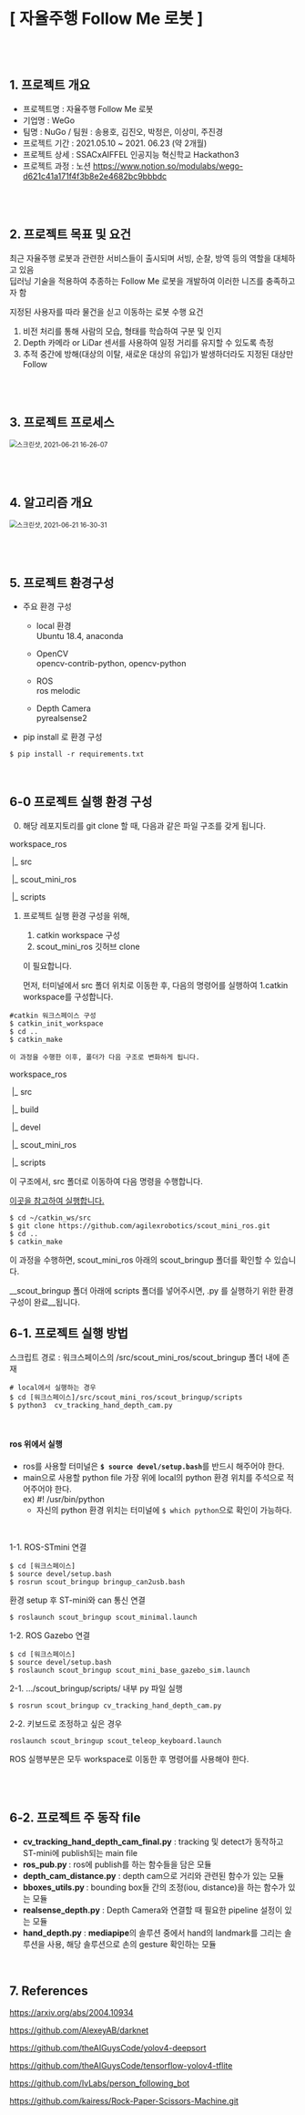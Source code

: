 # [ 자율주행 Follow Me 로봇 ]

</br></br>

## 1. 프로젝트 개요

- 프로젝트명 : 자율주행 Follow Me 로봇
- 기업명 : WeGo
- 팀명 : NuGo / 팀원 : 송용호, 김진오, 박정은, 이상미, 주진경
- 프로젝트 기간 : 2021.05.10 ~ 2021. 06.23 (약 2개월)
- 프로젝트 상세 : SSACxAIFFEL 인공지능 혁신학교 Hackathon3
- 프로젝트 과정 : 노션 https://www.notion.so/modulabs/wego-d621c41a171f4f3b8e2e4682bc9bbbdc

</br></br>

## 2. 프로젝트 목표 및 요건

최근 자율주행 로봇과 관련한 서비스들이 출시되며 서빙, 순찰, 방역 등의 역할을 대체하고 있음   
딥러닝 기술을 적용하여 추종하는 Follow Me 로봇을 개발하여 이러한 니즈를 충족하고자 함  

지정된 사용자를 따라 물건을 싣고 이동하는 로봇 수행 요건  

1. 비전 처리를 통해 사람의 모습, 형태를 학습하여 구분 및 인지  
2. Depth 카메라 or LiDar 센서를 사용하여 일정 거리를 유지할 수 있도록 측정  
3. 추적 중간에 방해(대상의 이탈, 새로운 대상의 유입)가 발생하더라도 지정된 대상만 Follow    


</br></br>
## 3. 프로젝트 프로세스

<img src="./images/image_02.png" alt="스크린샷, 2021-06-21 16-26-07" style="zoom:80%;" />

</br></br>

## 4. 알고리즘 개요

<img src="./images/image_01.png" alt="스크린샷, 2021-06-21 16-30-31" style="zoom:80%;" />

</br></br>

## 5. 프로젝트 환경구성

- 주요 환경 구성
  - local 환경 <br>
    Ubuntu 18.4, anaconda
    
  - OpenCV <br>
    opencv-contrib-python, opencv-python
  
  - ROS     <br>
    ros melodic

  - Depth Camera <br>
    pyrealsense2  
  
- pip install 로 환경 구성 

```
$ pip install -r requirements.txt  
```
</br>

## 6-0 프로젝트 실행 환경 구성

0. 해당 레포지토리를 git clone 할 때, 다음과 같은 파일 구조를 갖게 됩니다.



workspace_ros 

​			|_ src

​						|_ scout_mini_ros

​						|_ scripts



1. 프로젝트 실행 환경 구성을 위해, 

   1. catkin workspace 구성
   2. scout_mini_ros 깃허브 clone       

   이 필요합니다.

   먼저, 터미널에서 src 폴더 위치로 이동한 후, 다음의 명령어를 실행하여 1.catkin workspace를 구성합니다. 

```
#catkin 워크스페이스 구성
$ catkin_init_workspace
$ cd ..
$ catkin_make
```

  	이 과정을 수행한 이후, 폴더가 다음 구조로 변화하게 됩니다.

workspace_ros 

​			|_ src

​			|_ build

​			|_ devel

​						|_ scout_mini_ros

​						|_ scripts

이 구조에서,  src 폴더로 이동하여 다음 명령을 수행합니다.

[이곳을 참고하여 실행합니다.](https://github.com/agilexrobotics/scout_mini_ros)

```
$ cd ~/catkin_ws/src
$ git clone https://github.com/agilexrobotics/scout_mini_ros.git
$ cd ..
$ catkin_make
```

이 과정을 수행하면, scout_mini_ros 아래의 scout_bringup 폴더를 확인할 수 있습니다.



__scout_bringup 폴더 아래에 scripts 폴더를 넣어주시면, .py 를 실행하기 위한 환경 구성이 완료__됩니다. 




## 6-1. 프로젝트 실행 방법

스크립트 경로 : 워크스페이스의 /src/scout_mini_ros/scout_bringup 폴더 내에 존재 


```
# local에서 실행하는 경우
$ cd [워크스페이스]/src/scout_mini_ros/scout_bringup/scripts
$ python3  cv_tracking_hand_depth_cam.py
```
</br>

#### ros 위에서 실행
- ros를 사용할 터미널은 <b>`$ source devel/setup.bash`</b>를 반드시 해주어야 한다.
- main으로 사용할 python file 가장 위에 local의 python 환경 위치를 주석으로 적어주어야 한다. </br>
  ex) #! /usr/bin/python 
  - 자신의 python 환경 위치는 터미널에 `$ which python`으로 확인이 가능하다.

</br>

1-1. ROS-STmini 연결 
```
$ cd [워크스페이스]
$ source devel/setup.bash
$ rosrun scout_bringup bringup_can2usb.bash
```

환경 setup 후 ST-mini와 can 통신 연결

```
$ roslaunch scout_bringup scout_minimal.launch 
```


1-2. ROS Gazebo 연결
```
$ cd [워크스페이스]
$ source devel/setup.bash
$ roslaunch scout_bringup scout_mini_base_gazebo_sim.launch
```


2-1. .../scout_bringup/scripts/ 내부 py 파일 실행 

```
$ rosrun scout_bringup cv_tracking_hand_depth_cam.py
```

2-2. 키보드로 조정하고 싶은 경우 

```
roslaunch scout_bringup scout_teleop_keyboard.launch
```

ROS 실행부분은 모두 workspace로 이동한 후 명령어를 사용해야 한다.

</br></br>



## 6-2. 프로젝트 주 동작 file 
- <b>cv_tracking_hand_depth_cam_final.py</b> : tracking 및 detect가 동작하고 ST-mini에 publish되는 main file </br>
- <b>ros_pub.py </b>: ros에 publish를 하는 함수들을 담은 모듈  </br>
- <b>depth_cam_distance.py</b> : depth cam으로 거리와 관련된 함수가 있는 모듈 </br>
- <b>bboxes_utils.py </b> :  bounding box들 간의 조정(iou, distance)을 하는 함수가 있는 모듈 </br>
- <b>realsense_depth.py</b> : Depth Camera와 연결할 때 필요한 pipeline 설정이 있는 모듈 </br>
- <b>hand_depth.py</b> : <b>mediapipe</b>의 솔루션 중에서 hand의 landmark를 그리는 솔루션을 사용, 해당 솔루션으로 손의 gesture 확인하는 모듈 </br>

</br>

## 7. References 

https://arxiv.org/abs/2004.10934

https://github.com/AlexeyAB/darknet

https://github.com/theAIGuysCode/yolov4-deepsort

https://github.com/theAIGuysCode/tensorflow-yolov4-tflite

https://github.com/IvLabs/person_following_bot

https://github.com/kairess/Rock-Paper-Scissors-Machine.git



